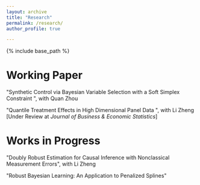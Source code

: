 ```yaml
---
layout: archive
title: "Research"
permalink: /research/
author_profile: true

---
```


{% include base_path %}

Working Paper
======
"Synthetic Control via Bayesian Variable Selection with a Soft Simplex Constraint ", with Quan Zhou 

"Quantile Treatment Effects in High Dimensional Panel Data ", with Li Zheng \[Under Review at *Journal of Business & Economic Statistics*\]

Works in Progress
======
"Doubly Robust Estimation for Causal Inference with Nonclassical Measurement Errors", with Li Zheng

"Robust Bayesian Learning: An Application to Penalized Splines"
